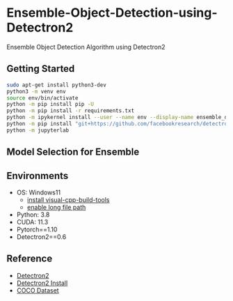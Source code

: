 # Ensemble-Object-Detection-using-Detectron2
Ensemble Object Detection Algorithm using Detectron2

## Getting Started
```bash
sudo apt-get install python3-dev
python3 -m venv env
source env/bin/activate
python -m pip install pip -U
python -m pip install -r requirements.txt
python -m ipykernel install --user --name env --display-name ensemble_detectron2
python -m pip install "git+https://github.com/facebookresearch/detectron2@v0.6"
python -m jupyterlab
```

## Model Selection for Ensemble


## Environments
* OS: Windows11 
    * [install visual-cpp-build-tools](https://visualstudio.microsoft.com/ko/visual-cpp-build-tools/)
    * [enable long file path](https://windows789.com/ko/windows-11-10%EC%97%90%EC%84%9C-win32-%EA%B8%B4-%EA%B2%BD%EB%A1%9C%EB%A5%BC-%ED%99%9C%EC%84%B1%ED%99%94-%EB%98%90%EB%8A%94-%EB%B9%84%ED%99%9C%EC%84%B1%ED%99%94%ED%95%98%EB%8A%94-%EB%B0%A9%EB%B2%95)
* Python: 3.8
* CUDA: 11.3
* Pytorch==1.10
* Detectron2==0.6

## Reference
* [Detectron2](https://github.com/facebookresearch/detectron2)
* [Detectron2 Install](https://detectron2.readthedocs.io/en/latest/tutorials/install.html)
* [COCO Dataset](https://cocodataset.org)
